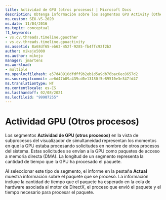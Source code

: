 ```yaml
---
title: Actividad de GPU (otros procesos) | Microsoft Docs
description: Obtenga información sobre los segmentos GPU Activity (Other Processes) (Actividad de GPU [Otros procesos]) en la vista Threads (Subprocesos) del visualizador de simultaneidad.
ms.custom: SEO-VS-2020
ms.date: 11/04/2016
ms.topic: conceptual
f1_keywords:
- vs.cv.threads.timeline.gpuother
- vs.cv.threads.timeline.gpuactivity
ms.assetid: 8a68df65-eb63-452f-9285-fb4ffc92f2b2
author: mikejo5000
ms.author: mikejo
manager: jmartens
ms.workload:
- multiple
ms.openlocfilehash: e57d40910dfdff9b2eb1d5a9db76bac6ec8657d2
ms.sourcegitcommit: ae6d47b09a439cd0e13180f5e89510e3e347fd47
ms.translationtype: HT
ms.contentlocale: es-ES
ms.lasthandoff: 02/08/2021
ms.locfileid: "99907255"
---
```

# <a name="gpu-activity-other-processes"></a>Actividad GPU (Otros procesos)
Los segmentos **Actividad de GPU (otros procesos)** en la vista de subprocesos del visualizador de simultaneidad representan los momentos en que la GPU estaba procesando solicitudes en nombre de otros procesos del sistema. Estas solicitudes se envían a la GPU como paquetes de acceso a memoria directa (DMA).  La longitud de un segmento representa la cantidad de tiempo que la GPU ha procesado el paquete.

 Al seleccionar este tipo de segmento, el informe en la pestaña **Actual** muestra información sobre el paquete que se procesó.  La información incluye la cantidad de tiempo que el paquete ha esperado en la cola de hardware asociada al motor de DirectX, el proceso que envió el paquete y el tiempo necesario para procesar el paquete.